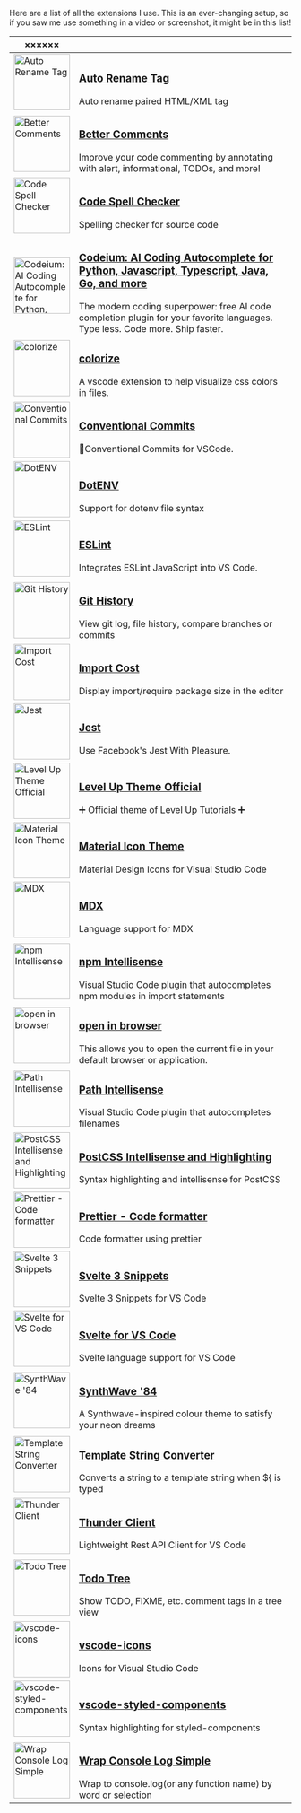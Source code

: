 Here are a list of all the extensions I use. This is an ever-changing setup, so if you saw me use something in a video or screenshot, it might be in this list!

| ××××××                                                                                                                                                                                                                                                                                                                             |                                                                                                                                                                                                                                                                                                               |
| ---------------------------------------------------------------------------------------------------------------------------------------------------------------------------------------------------------------------------------------------------------------------------------------------------------------------------------- | ------------------------------------------------------------------------------------------------------------------------------------------------------------------------------------------------------------------------------------------------------------------------------------------------------------- |
| <a href="https://marketplace.visualstudio.com/items?itemName=formulahendry.auto-rename-tag"><img width="100" src="https://open-vsx.org/vscode/asset/formulahendry/auto-rename-tag/0.1.10/Microsoft.VisualStudio.Services.Icons.Default?targetPlatform=universal" alt="Auto Rename Tag">                                            | <h3><a href="https://marketplace.visualstudio.com/items?itemName=formulahendry.auto-rename-tag">Auto Rename Tag</a></h3>Auto rename paired HTML/XML tag                                                                                                                                                       |
| <a href="https://marketplace.visualstudio.com/items?itemName=aaron-bond.better-comments"><img width="100" src="https://open-vsx.org/vscode/asset/aaron-bond/better-comments/3.0.2/Microsoft.VisualStudio.Services.Icons.Default?targetPlatform=universal" alt="Better Comments">                                                   | <h3><a href="https://marketplace.visualstudio.com/items?itemName=aaron-bond.better-comments">Better Comments</a></h3>Improve your code commenting by annotating with alert, informational, TODOs, and more!                                                                                                   |
| <a href="https://marketplace.visualstudio.com/items?itemName=streetsidesoftware.code-spell-checker"><img width="100" src="https://open-vsx.org/vscode/asset/streetsidesoftware/code-spell-checker/2.20.4/Microsoft.VisualStudio.Services.Icons.Default?targetPlatform=universal" alt="Code Spell Checker">                         | <h3><a href="https://marketplace.visualstudio.com/items?itemName=streetsidesoftware.code-spell-checker">Code Spell Checker</a></h3>Spelling checker for source code                                                                                                                                           |
| <a href="https://marketplace.visualstudio.com/items?itemName=codeium.codeium"><img width="100" src="https://open-vsx.org/vscode/asset/Codeium/codeium/1.1.55/Microsoft.VisualStudio.Services.Icons.Default?targetPlatform=universal" alt="Codeium: AI Coding Autocomplete for Python, Javascript, Typescript, Java, Go, and more"> | <h3><a href="https://marketplace.visualstudio.com/items?itemName=codeium.codeium">Codeium: AI Coding Autocomplete for Python, Javascript, Typescript, Java, Go, and more</a></h3>The modern coding superpower: free AI code completion plugin for your favorite languages. Type less. Code more. Ship faster. |
| <a href="https://marketplace.visualstudio.com/items?itemName=kamikillerto.vscode-colorize"><img width="100" src="https://open-vsx.org/vscode/asset/kamikillerto/vscode-colorize/0.11.1/Microsoft.VisualStudio.Services.Icons.Default?targetPlatform=universal" alt="colorize">                                                     | <h3><a href="https://marketplace.visualstudio.com/items?itemName=kamikillerto.vscode-colorize">colorize</a></h3>A vscode extension to help visualize css colors in files.                                                                                                                                     |
| <a href="https://marketplace.visualstudio.com/items?itemName=vivaxy.vscode-conventional-commits"><img width="100" src="https://open-vsx.org/vscode/asset/vivaxy/vscode-conventional-commits/1.25.0/Microsoft.VisualStudio.Services.Icons.Default?targetPlatform=universal" alt="Conventional Commits">                             | <h3><a href="https://marketplace.visualstudio.com/items?itemName=vivaxy.vscode-conventional-commits">Conventional Commits</a></h3>💬Conventional Commits for VSCode.                                                                                                                                          |
| <a href="https://marketplace.visualstudio.com/items?itemName=mikestead.dotenv"><img width="100" src="https://open-vsx.org/vscode/asset/mikestead/dotenv/1.0.1/Microsoft.VisualStudio.Services.Icons.Default?targetPlatform=universal" alt="DotENV">                                                                                | <h3><a href="https://marketplace.visualstudio.com/items?itemName=mikestead.dotenv">DotENV</a></h3>Support for dotenv file syntax                                                                                                                                                                              |
| <a href="https://marketplace.visualstudio.com/items?itemName=dbaeumer.vscode-eslint"><img width="100" src="https://open-vsx.org/vscode/asset/dbaeumer/vscode-eslint/2.4.0/Microsoft.VisualStudio.Services.Icons.Default?targetPlatform=universal" alt="ESLint">                                                                    | <h3><a href="https://marketplace.visualstudio.com/items?itemName=dbaeumer.vscode-eslint">ESLint</a></h3>Integrates ESLint JavaScript into VS Code.                                                                                                                                                            |
| <a href="https://marketplace.visualstudio.com/items?itemName=donjayamanne.githistory"><img width="100" src="https://open-vsx.org/vscode/asset/donjayamanne/githistory/0.6.20/Microsoft.VisualStudio.Services.Icons.Default?targetPlatform=universal" alt="Git History">                                                            | <h3><a href="https://marketplace.visualstudio.com/items?itemName=donjayamanne.githistory">Git History</a></h3>View git log, file history, compare branches or commits                                                                                                                                         |
| <a href="https://marketplace.visualstudio.com/items?itemName=wix.vscode-import-cost"><img width="100" src="https://open-vsx.org/vscode/asset/wix/vscode-import-cost/3.3.0/Microsoft.VisualStudio.Services.Icons.Default?targetPlatform=universal" alt="Import Cost">                                                               | <h3><a href="https://marketplace.visualstudio.com/items?itemName=wix.vscode-import-cost">Import Cost</a></h3>Display import/require package size in the editor                                                                                                                                                |
| <a href="https://marketplace.visualstudio.com/items?itemName=orta.vscode-jest"><img width="100" src="https://open-vsx.org/vscode/asset/Orta/vscode-jest/5.2.3/Microsoft.VisualStudio.Services.Icons.Default?targetPlatform=universal" alt="Jest">                                                                                  | <h3><a href="https://marketplace.visualstudio.com/items?itemName=orta.vscode-jest">Jest</a></h3>Use Facebook's Jest With Pleasure.                                                                                                                                                                            |
| <a href="https://marketplace.visualstudio.com/items?itemName=leveluptutorials.theme-levelup"><img width="100" src="https://cdn.vsassets.io/v/M213_20221206.3/_content/Header/default_icon_128.png" alt="Level Up Theme Official">                                                                                                  | <h3><a href="https://marketplace.visualstudio.com/items?itemName=leveluptutorials.theme-levelup">Level Up Theme Official</a></h3>➕ Official theme of Level Up Tutorials ➕                                                                                                                                   |
| <a href="https://marketplace.visualstudio.com/items?itemName=pkief.material-icon-theme"><img width="100" src="https://open-vsx.org/vscode/asset/PKief/material-icon-theme/4.26.0/Microsoft.VisualStudio.Services.Icons.Default?targetPlatform=universal" alt="Material Icon Theme">                                                | <h3><a href="https://marketplace.visualstudio.com/items?itemName=pkief.material-icon-theme">Material Icon Theme</a></h3>Material Design Icons for Visual Studio Code                                                                                                                                          |
| <a href="https://marketplace.visualstudio.com/items?itemName=unifiedjs.vscode-mdx"><img width="100" src="https://open-vsx.org/vscode/asset/unifiedjs/vscode-mdx/1.3.0/Microsoft.VisualStudio.Services.Icons.Default?targetPlatform=universal" alt="MDX">                                                                           | <h3><a href="https://marketplace.visualstudio.com/items?itemName=unifiedjs.vscode-mdx">MDX</a></h3>Language support for MDX                                                                                                                                                                                   |
| <a href="https://marketplace.visualstudio.com/items?itemName=christian-kohler.npm-intellisense"><img width="100" src="https://open-vsx.org/vscode/asset/christian-kohler/npm-intellisense/1.4.4/Microsoft.VisualStudio.Services.Icons.Default?targetPlatform=universal" alt="npm Intellisense">                                    | <h3><a href="https://marketplace.visualstudio.com/items?itemName=christian-kohler.npm-intellisense">npm Intellisense</a></h3>Visual Studio Code plugin that autocompletes npm modules in import statements                                                                                                    |
| <a href="https://marketplace.visualstudio.com/items?itemName=techer.open-in-browser"><img width="100" src="https://open-vsx.org/vscode/asset/techer/open-in-browser/2.0.0/Microsoft.VisualStudio.Services.Icons.Default?targetPlatform=universal" alt="open in browser">                                                           | <h3><a href="https://marketplace.visualstudio.com/items?itemName=techer.open-in-browser">open in browser</a></h3>This allows you to open the current file in your default browser or application.                                                                                                             |
| <a href="https://marketplace.visualstudio.com/items?itemName=christian-kohler.path-intellisense"><img width="100" src="https://open-vsx.org/vscode/asset/christian-kohler/path-intellisense/2.8.0/Microsoft.VisualStudio.Services.Icons.Default?targetPlatform=universal" alt="Path Intellisense">                                 | <h3><a href="https://marketplace.visualstudio.com/items?itemName=christian-kohler.path-intellisense">Path Intellisense</a></h3>Visual Studio Code plugin that autocompletes filenames                                                                                                                         |
| <a href="https://marketplace.visualstudio.com/items?itemName=vunguyentuan.vscode-postcss"><img width="100" src="https://open-vsx.org/vscode/asset/vunguyentuan/vscode-postcss/2.0.2/Microsoft.VisualStudio.Services.Icons.Default?targetPlatform=universal" alt="PostCSS Intellisense and Highlighting">                           | <h3><a href="https://marketplace.visualstudio.com/items?itemName=vunguyentuan.vscode-postcss">PostCSS Intellisense and Highlighting</a></h3>Syntax highlighting and intellisense for PostCSS                                                                                                                  |
| <a href="https://marketplace.visualstudio.com/items?itemName=esbenp.prettier-vscode"><img width="100" src="https://open-vsx.org/vscode/asset/esbenp/prettier-vscode/9.10.4/Microsoft.VisualStudio.Services.Icons.Default?targetPlatform=universal" alt="Prettier - Code formatter">                                                | <h3><a href="https://marketplace.visualstudio.com/items?itemName=esbenp.prettier-vscode">Prettier - Code formatter</a></h3>Code formatter using prettier                                                                                                                                                      |
| <a href="https://marketplace.visualstudio.com/items?itemName=fivethree.vscode-svelte-snippets"><img width="100" src="https://open-vsx.org/vscode/asset/fivethree/vscode-svelte-snippets/0.5.0/Microsoft.VisualStudio.Services.Icons.Default?targetPlatform=universal" alt="Svelte 3 Snippets">                                     | <h3><a href="https://marketplace.visualstudio.com/items?itemName=fivethree.vscode-svelte-snippets">Svelte 3 Snippets</a></h3>Svelte 3 Snippets for VS Code                                                                                                                                                    |
| <a href="https://marketplace.visualstudio.com/items?itemName=svelte.svelte-vscode"><img width="100" src="https://open-vsx.org/vscode/asset/svelte/svelte-vscode/107.3.0/Microsoft.VisualStudio.Services.Icons.Default?targetPlatform=universal" alt="Svelte for VS Code">                                                          | <h3><a href="https://marketplace.visualstudio.com/items?itemName=svelte.svelte-vscode">Svelte for VS Code</a></h3>Svelte language support for VS Code                                                                                                                                                         |
| <a href="https://marketplace.visualstudio.com/items?itemName=robbowen.synthwave-vscode"><img width="100" src="https://open-vsx.org/vscode/asset/RobbOwen/synthwave-vscode/0.1.15/Microsoft.VisualStudio.Services.Icons.Default?targetPlatform=universal" alt="SynthWave '84">                                                      | <h3><a href="https://marketplace.visualstudio.com/items?itemName=robbowen.synthwave-vscode">SynthWave '84</a></h3>A Synthwave-inspired colour theme to satisfy your neon dreams                                                                                                                               |
| <a href="https://marketplace.visualstudio.com/items?itemName=meganrogge.template-string-converter"><img width="100" src="https://open-vsx.org/vscode/asset/meganrogge/template-string-converter/0.5.9/Microsoft.VisualStudio.Services.Icons.Default?targetPlatform=universal" alt="Template String Converter">                     | <h3><a href="https://marketplace.visualstudio.com/items?itemName=meganrogge.template-string-converter">Template String Converter</a></h3>Converts a string to a template string when ${ is typed                                                                                                              |
| <a href="https://marketplace.visualstudio.com/items?itemName=rangav.vscode-thunder-client"><img width="100" src="https://open-vsx.org/vscode/asset/rangav/vscode-thunder-client/2.6.2/Microsoft.VisualStudio.Services.Icons.Default?targetPlatform=universal" alt="Thunder Client">                                                | <h3><a href="https://marketplace.visualstudio.com/items?itemName=rangav.vscode-thunder-client">Thunder Client</a></h3>Lightweight Rest API Client for VS Code                                                                                                                                                 |
| <a href="https://marketplace.visualstudio.com/items?itemName=gruntfuggly.todo-tree"><img width="100" src="https://open-vsx.org/vscode/asset/Gruntfuggly/todo-tree/0.0.215/Microsoft.VisualStudio.Services.Icons.Default?targetPlatform=universal" alt="Todo Tree">                                                                 | <h3><a href="https://marketplace.visualstudio.com/items?itemName=gruntfuggly.todo-tree">Todo Tree</a></h3>Show TODO, FIXME, etc. comment tags in a tree view                                                                                                                                                  |
| <a href="https://marketplace.visualstudio.com/items?itemName=vscode-icons-team.vscode-icons"><img width="100" src="https://open-vsx.org/vscode/asset/vscode-icons-team/vscode-icons/12.3.0/Microsoft.VisualStudio.Services.Icons.Default?targetPlatform=universal" alt="vscode-icons">                                             | <h3><a href="https://marketplace.visualstudio.com/items?itemName=vscode-icons-team.vscode-icons">vscode-icons</a></h3>Icons for Visual Studio Code                                                                                                                                                            |
| <a href="https://marketplace.visualstudio.com/items?itemName=styled-components.vscode-styled-components"><img width="100" src="https://open-vsx.org/vscode/asset/styled-components/vscode-styled-components/1.7.8/Microsoft.VisualStudio.Services.Icons.Default?targetPlatform=universal" alt="vscode-styled-components">          | <h3><a href="https://marketplace.visualstudio.com/items?itemName=styled-components.vscode-styled-components">vscode-styled-components</a></h3>Syntax highlighting for styled-components                                                                                                                       |
| <a href="https://marketplace.visualstudio.com/items?itemName=wooodhead.vscode-wrap-console-log-simple"><img width="100" src="https://cdn.vsassets.io/v/M213_20221206.3/_content/Header/default_icon_128.png" alt="Wrap Console Log Simple">                                                                                        | <h3><a href="https://marketplace.visualstudio.com/items?itemName=wooodhead.vscode-wrap-console-log-simple">Wrap Console Log Simple</a></h3>Wrap to console.log(or any function name) by word or selection                                                                                                     |
